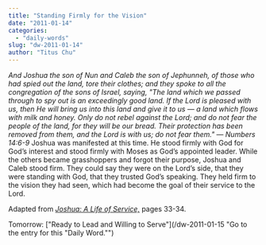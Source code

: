 ```yaml
---
title: "Standing Firmly for the Vision"
date: "2011-01-14"
categories: 
  - "daily-words"
slug: "dw-2011-01-14"
author: "Titus Chu"
---
```


_And Joshua the son of Nun and Caleb the son of Jephunneh, of those who had spied out the land, tore their clothes; and they spoke to all the congregation of the sons of Israel, saying, "The land which we passed through to spy out is an exceedingly good land. If the Lord is pleased with us, then He will bring us into this land and give it to us — a land which flows with milk and honey. Only do not rebel against the Lord; and do not fear the people of the land, for they will be our bread. Their protection has been removed from them, and the Lord is with us; do not fear them." — Numbers 14:6-9_ Joshua was manifested at this time. He stood firmly with God for God’s interest and stood firmly with Moses as God’s appointed leader. While the others became grasshoppers and forgot their purpose, Joshua and Caleb stood firm. They could say they were on the Lord’s side, that they were standing with God, that they trusted God’s speaking. They held firm to the vision they had seen, which had become the goal of their service to the Lord.

Adapted from _[Joshua: A Life of Service,](/book-joshua/ "Go to the listing for this book.")_ pages 33-34.

Tomorrow: ["Ready to Lead and Willing to Serve"](/dw-2011-01-15 "Go to the entry for this "Daily Word."")
